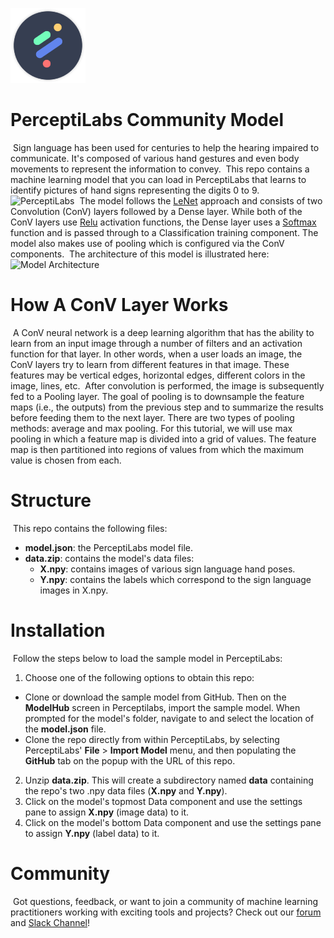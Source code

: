 [![PerceptiLabs](./pl_logo.png)](https://www.perceptilabs.com/home)
​
# PerceptiLabs Community Model
​
Sign language has been used for centuries to help the hearing impaired to communicate. It's composed of various hand gestures and even body movements to represent the information to convey. 
​
This repo contains a machine learning model that you can load in PerceptiLabs that learns to identify pictures of hand signs representing the digits 0 to 9.
​
![PerceptiLabs](signlang.jpg)
​
The model follows the [LeNet](https://en.wikipedia.org/wiki/LeNet) approach and consists of two Convolution (ConV) layers followed by a Dense layer. While both of the ConV layers use [Relu](https://en.wikipedia.org/wiki/Rectifier_(neural_networks)) activation functions, the Dense layer uses a [Softmax](https://en.wikipedia.org/wiki/Softmax_function) function and is passed through to a Classification training component. The model also makes use of pooling which is configured via the ConV components. 
​
The architecture of this model is illustrated here:
​
![Model Architecture](architecture.jpg)
​
# How A ConV Layer Works 
​
A ConV neural network is a deep learning algorithm that has the ability to learn from an input image through a number of filters and an activation function for that layer. In other words, when a user loads an image, the ConV layers try to learn from different features in that image. These features may be vertical edges, horizontal edges, different colors in the image, lines, etc.
​
After convolution is performed, the image is subsequently fed to a Pooling layer. The goal of pooling is to downsample the feature maps (i.e., the outputs) from the previous step and to summarize the results before feeding them to the next layer. There are two types of pooling methods: average and max pooling. For this tutorial, we will use max pooling in which a feature map is divided into a grid of values. The feature map is then partitioned into regions of values from which the maximum value is chosen from each. 
​
# Structure
​
This repo contains the following files:
​
* **model.json**: the PerceptiLabs model file.
* **data.zip**: contains the model's data files:
  * **X.npy**: contains images of various sign language hand poses.
  * **Y.npy**: contains the labels which correspond to the sign language images in X.npy.
​
# Installation 
​
Follow the steps below to load the sample model in PerceptiLabs:
​
1. Choose one of the following options to obtain this repo:
​
  * Clone or download the sample model from GitHub. Then on the **ModelHub** screen in Perceptilabs, import the sample model. When prompted for the model's folder, navigate to and select the location of the **model.json** file.
  * Clone the repo directly from within PerceptiLabs, by selecting PerceptiLabs' **File** > **Import Model** menu, and then populating the **GitHub** tab on the popup with the URL of this repo.
​
2. Unzip **data.zip**. This will create a subdirectory named **data** containing the repo's two .npy data files (**X.npy** and **Y.npy**).
3. Click on the model's topmost Data component and use the settings pane to assign **X.npy** (image data) to it.
4. Click on the model's bottom Data component and use the settings pane to assign **Y.npy** (label data) to it.
​
# Community
​
Got questions, feedback, or want to join a community of machine learning practitioners working with exciting tools and projects? Check out our [forum](http://forum.perceptilabs.com/) and [Slack Channel](https://perceptilabs-com.slack.com/join/shared_invite/enQtODQ5NzAwNDkxOTExLWUxODAwZDk0MzA1MmM4OTViNWE4MmVjYjc2OTQwMTQ4N2NmM2ZlYmI5NjZjOWRiYjBkYjBjMTMzNjEyMDNiNDk)!

